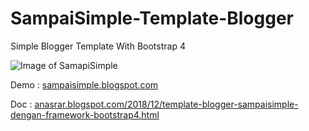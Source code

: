 # SampaiSimple-Template-Blogger
Simple Blogger Template With Bootstrap 4

![Image of SamapiSimple](https://3.bp.blogspot.com/-qPCqdAG7wZk/XBwLDvaw4WI/AAAAAAAAArk/f2fFbFWNf8Q3loIpDaqT_ALEWOWvDdXHACLcBGAs/s1600/sampaisimple%2Btemplate%2Bblogger%2Bwith%2Bbootstrap%2B4.png)

Demo : [sampaisimple.blogspot.com](//sampaisimple.blogspot.com)

Doc : [anasrar.blogspot.com/2018/12/template-blogger-sampaisimple-dengan-framework-bootstrap4.html](//anasrar.blogspot.com/2018/12/template-blogger-sampaisimple-dengan-framework-bootstrap4.html)
